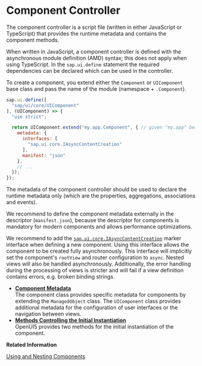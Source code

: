 <!-- loio27ce0e4987cd426f8fa3e60836316428 -->

# Component Controller

The component controller is a script file \(written in either JavaScript or TypeScript\) that provides the runtime metadata and contains the component methods.

When written in JavaScript, a component controller is defined with the asynchronous module definition \(AMD\) syntax; this does not apply when using TypeScript. In the `sap.ui.define` statement the required dependencies can be declared which can be used in the controller.

To create a component, you extend either the `Component` or `UIComponent` base class and pass the name of the module \(namespace + `.Component`\).

```js
sap.ui.define([
  "sap/ui/core/UIComponent"
], (UIComponent) => {
  "use strict";

  return UIComponent.extend("my.app.Component", { // given "my.app" being the value of sap.app/id in manifest.json
    metadata: {
      interfaces: [
        "sap.ui.core.IAsyncContentCreation"
      ],
      manifest: "json"
    },
    // ...
  });
});
```

The metadata of the component controller should be used to declare the runtime metadata only \(which are the properties, aggregations, associations and events\).

We recommend to define the component metadata externally in the descriptor \(`manifest.json`\), because the descriptor for components is mandatory for modern components and allows performance optimizations.

We recommend to add the [`sap.ui.core.IAsyncContentCreation`](https://ui5.sap.com/#/api/sap.ui.core.IAsyncContentCreation) marker interface when defining a new component. Using this interface allows the component to be created fully asynchronously. This interface will implicitly set the component's `rootView` and router configuration to `async`. Nested views will also be handled asynchronously. Additionally, the error handling during the processing of views is stricter and will fail if a view definition contains errors, e.g. broken binding strings.

-   **[Component Metadata](component-metadata-0187ea5.md "The component class provides specific metadata for components by extending the
			ManagedObject class. The UIComponent class provides
		additional metadata for the configuration of user interfaces or the navigation between
		views.")**  
The component class provides specific metadata for components by extending the `ManagedObject` class. The `UIComponent` class provides additional metadata for the configuration of user interfaces or the navigation between views.
-   **[Methods Controlling the Initial Instantiation](methods-controlling-the-initial-instantiation-b430345.md "OpenUI5 provides two
		methods for the initial instantiation of the component.")**  
OpenUI5 provides two methods for the initial instantiation of the component.

**Related Information**  


[Using and Nesting Components](using-and-nesting-components-346599f.md "You can use a ComponentContainer to wrap a UIComponent and reuse it anywhere within the OpenUI5 control tree. With the ComponentContainer you can nest components inside other components.")

